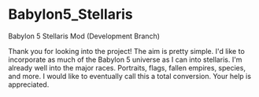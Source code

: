 # Babylon5_Stellaris
Babylon 5 Stellaris Mod (Development Branch)

Thank you for looking into the project! The aim is pretty simple. I'd like to incorporate as much of the Babylon 5 universe as I can into stellaris. I'm already well into the major races. Portraits, flags, fallen empires, species, and more. I would like to eventually call this a total conversion. Your help is appreciated. 
